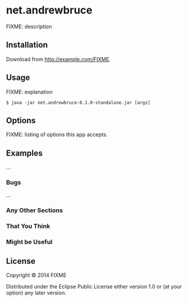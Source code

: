 # net.andrewbruce

FIXME: description

## Installation

Download from http://example.com/FIXME.

## Usage

FIXME: explanation

    $ java -jar net.andrewbruce-0.1.0-standalone.jar [args]

## Options

FIXME: listing of options this app accepts.

## Examples

...

### Bugs

...

### Any Other Sections
### That You Think
### Might be Useful

## License

Copyright © 2014 FIXME

Distributed under the Eclipse Public License either version 1.0 or (at
your option) any later version.
